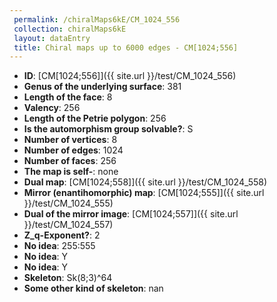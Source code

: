 ```yaml
--- 
 permalink: /chiralMaps6kE/CM_1024_556 
 collection: chiralMaps6kE
 layout: dataEntry
 title: Chiral maps up to 6000 edges - CM[1024;556]
---
```


- **ID**: [CM[1024;556]]({{ site.url }}/test/CM_1024_556)
- **Genus of the underlying surface**: 381
- **Length of the face**: 8
- **Valency**: 256
- **Length of the Petrie polygon**: 256
- **Is the automorphism group solvable?**: S
- **Number of vertices**: 8
- **Number of edges**: 1024
- **Number of faces**: 256
- **The map is self-**: none
- **Dual map**: [CM[1024;558]]({{ site.url }}/test/CM_1024_558)
- **Mirror (enantihomorphic) map**: [CM[1024;555]]({{ site.url }}/test/CM_1024_555)
- **Dual of the mirror image**: [CM[1024;557]]({{ site.url }}/test/CM_1024_557)
- **Z_q-Exponent?**: 2
- **No idea**:  255:555
- **No idea**: Y
- **No idea**: Y
- **Skeleton**: Sk(8;3)^64
- **Some other kind of skeleton**: nan
